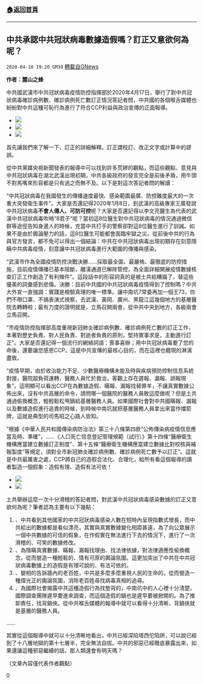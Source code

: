 ###  [:house:返回首頁](https://github.com/ourhimalayas/txt)
---

## 中共承認中共冠狀病毒數據造假嗎？訂正又意欲何為呢？
`2020-04-18 19:20 GM30` [轉載自GNews](https://gnews.org/zh-hant/177617/)

**作者：麓山之蜂**

中共國武漢市中共冠狀病毒疫情防控指揮部於2020年4月17日，舉行了對中共冠狀病毒確診病例數、確診病例死亡數訂正情況答記者問，中共國的各個喉舌媒體也紛紛對中共這種可恥行為進行了符合CCP利益與政治宣傳的正面報導。

- ![](https://s3.amazonaws.com/gnews-media-offload/wp-content/uploads/2020/04/18191041/1-158.jpg)
- ![](https://s3.amazonaws.com/gnews-media-offload/wp-content/uploads/2020/04/18191051/2-121.jpg)
- ![](https://s3.amazonaws.com/gnews-media-offload/wp-content/uploads/2020/04/18191059/3-99.jpg)


首先讓我們來了解一下，訂正的詳細解釋。訂正謂校訂、改正文字或計算中的謬誤。

從中共黨媒央視新聞發表的報導中可以找到許多荒繆的觀點，而這些觀點、意見與中共冠狀病毒在湖北武漢出現初期，中共各級政府的發言完全是前後矛盾，用牛頭不對馬嘴來形容都是只有過之而無不及。以下是對這次答記者問的解讀：

“中共冠狀病毒在我國發生的傳播速度最快、感染範圍最廣、防控難度最大的一次重大突發衛生事件”。大家是否還記得2020年1月8日，到武漢的高級專家王廣發說中共冠狀病毒**不會人傳人、可防可控**呢？大家是否還記得以李文亮醫生為代表的武漢中共冠狀病毒吹哨“8君子”呢？當初這8位醫生對中共冠狀病毒的情況通過微信群等途徑告知身邊人的時候，充當中共打手的警察卻對這8位醫生進行了訓誡。如果不是由於輿論壓力的話，這8位醫生可能都會面臨牢獄之災。從前後中共的行為與官方發言，都不免可以得出一個結論：中共在中共冠狀病毒出現初期存在刻意隱瞞中共病毒疫情，刻意讓中共冠狀病毒進行大範圍的傳播與感染。

“武漢市作為全國疫情防控決戰決勝……採取最全面、最嚴格、最徹底的防控措施，目前疫情傳播已基本阻斷，離漢通道已解除管控，為全面詳細開展疫情數據核查訂正工作創造了有利條件”。這段話中的形容詞真的是被土共給糟蹋了，替這些優美的詞彙感到悲傷。決勝：目前中共國的中共冠狀病毒疫情得到了控制嗎？中共大外宣一直強調：實踐是檢驗真理的唯一標準。讓中南坑7常委再加一個王73，你們不帶口罩、不搞表演式視察，去武漢、黃岡、廣州、黑龍江這幾個地方的基層醫院去轉轉啦；最有力度的證明就是，立馬召開兩會，從中共中央到地方，各級兩會立馬召開。

“市疫情防控指揮部高度重視新冠肺炎確診病例數、確診病例死亡數的訂正工作，本著對歷史負責、對人民負責、對逝者負責的原則，堅持實事求是，主動進行訂正”。大家是否還記得一個流行的網絡詞語：喪事喜辦；用中共冠狀病毒要了您的命後，還要讓您感恩CCP。這是中共宣傳的最核心目的，而在這裡也體現的淋漓盡致。

“疫情早期，由於收治能力不足、少數醫療機構未能及時與疾病預防控制信息系統對接，醫院超負荷運轉，醫務人員忙於救治，客觀上存在遲報、漏報、誤報現象”。這明顯可以看出CCP在為數據造假、瞞報、漏報找替罪羊，不讓真實數據公佈出來，沒有中共高層的命令，請問哪一個醫院的醫務人員敢這麼做呢？但是土共通過偷換概念，輕輕鬆松甩鍋給基層醫務人員。如果國際社會對中共國瞞報、漏報以及數據造假進行追責的時候，到時候中南坑就把基層醫務人員拿出來當作擋箭牌，這就是典型的司馬昭之心路人皆知。

“根據《中華人民共和國傳染病防治法》第三十八條第四款“公佈傳染病疫情信息應當及時、準確”，……《人口死亡信息登記管理規範（試行）》第十四條“醫療衛生機構應當建立數據訂正制度”、第十五條“醫療衛生機構應當建立數據比對校核與補報製度”等規定，須對全市新冠肺炎確診病例數、確診病例死亡數予以訂正”。這就是中共最厲害之處，CCP將自己的造假合法化、合理化，給所有看這個報導的讀者製造一個假象：造假有理、造假有法可依！

- ![](https://s3.amazonaws.com/gnews-media-offload/wp-content/uploads/2020/04/18191301/4-72.jpg)
- ![](https://s3.amazonaws.com/gnews-media-offload/wp-content/uploads/2020/04/18191316/5-31.png)


土共舉辦這麼一次十分滑稽的答記者問，對武漢中共冠狀病毒感染數據的訂正又意欲何為呢？筆者認為主要有以下幾點：

1. 、中共看到其他國家的中共冠狀病毒感染人數在短時內呈現指數式增長，而中共給出的數據都是看似漂亮，其實與真實數據變化相距甚遠，為了向公眾展示一個中共數據的可信的假象，在作假實在無法進行下去的情況下，進行了一次滑稽的、可笑的數據修改。
2. 、為隱瞞真實數據、瞞報、漏報找理由、找法律依據，對法律適應性偷換概念，從而營造一種輕鬆的、情有可原的輿論氛圍。這更加突出了中共在中共冠狀病毒數據上的造假是有理可說的、有法可依的。
3. 、變相的告訴牆內的老百姓，中共是多麼多麼重視人民的生命的，從而營造一種偉光正的輿論氛圍，消除老百姓尋找病毒真相的追尋。
4. 、為國際社會揭露中共這種造假行為找墊背的，中南坑中的人心裡十分清楚，國際調查團隊遲早要進來調查，而這個造假的鍋也是遲早要被掀開的。為了推卸責任，找背鍋俠。從中共喉舌媒體的報導中就可以看得十分清晰，背鍋俠就是基層的醫務人員。


……

其實從這個報導中就可以十分清晰地看出，中共已經深陷塔西佗陷阱，可以說已經到了十八層地獄的第十七層半，完全無法自拔。中共的邪惡已經徹底暴露出來，如果還讓這種邪惡繼續的話，那人類還會有明天嗎？

（文章內容僅代表作者觀點）

0
